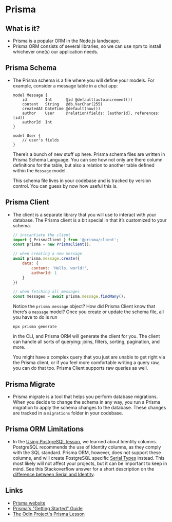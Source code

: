 # Prisma

## What is it?
- Prisma is a popular ORM in the Node.js landscape.
- Prisma ORM consists of several libraries, so we can use npm to install whichever one(s) our application needs.

## Prisma Schema
- The Prisma schema is a file where you will define your models. For example, consider a message table in a chat app:
    ```
    model Message {
        id        Int      @id @default(autoincrement())
        content   String   @db.VarChar(255) 
        createdAt DateTime @default(now())
        author    User     @relation(fields: [authorId], references: [id])
        authorId  Int     
    }

    model User {
        // user's fields
    }
    ```

    There’s a bunch of new stuff up here. Prisma schema files are written in Prisma Schema Language. You can see how not only are there column definitions for the table, but also a relation to another table defined within the `Message` model.

    This schema file lives in your codebase and is tracked by version control. You can guess by now how useful this is.

## Prisma Client
- The client is a separate library that you will use to interact with your database. The Prisma client is a bit special in that it’s customized to your schema.

    ```js
    // instantiate the client
    import { PrismaClient } from '@prisma/client';
    const prisma = new PrismaClient();

    // when creating a new message
    await prisma.message.create({
        data: {
            content: 'Hello, world!',
            authorId: 1
        }
    })

    // when fetching all messages
    const messages = await prisma.message.findMany();
    ```

    Notice the `prisma.message` object? How did Prisma Client know that there’s a `message` model? Once you create or update the schema file, all you have to do is run
    ```shell
    npx prisma generate
    ```
    in the CLI, and Prisma ORM will generate the client for you. The client can handle all sorts of querying: joins, filters, sorting, pagination, and more.

    You might have a complex query that you just are unable to get right via the Prisma client, or if you feel more comfortable writing a query raw, you can do that too. Prisma Client supports raw queries as well.

## Prisma Migrate
- Prisma migrate is a tool that helps you perform database migrations. When you decide to change the schema in any way, you run a Prisma migration to apply the schema changes to the database. These changes are tracked in a `migrations` folder in your codebase.

## Prisma ORM Limitations
- In the [Using PostgreSQL lesson](https://www.theodinproject.com/lessons/nodejs-using-postgresql), we learned about Identity columns. PostgreSQL recommends the use of Identity columns, as they comply with the SQL standard. Prisma ORM, however, does not support these columns, and will create PostgreSQL specific [Serial Types](https://www.postgresql.org/docs/16/datatype-numeric.html#DATATYPE-SERIAL) instead. This most likely will not affect your projects, but it can be important to keep in mind. See this Stackoverflow answer for a short description on the [difference between Serial and Identity](https://stackoverflow.com/a/55300741/1882858).

## Links
- [Prisma website](https://www.prisma.io/orm)
- [Prisma's "Getting Started" Guide](https://www.prisma.io/docs/getting-started/setup-prisma/start-from-scratch/relational-databases-node-postgresql)
- [The Odin Project's Prisma Lesson](https://www.theodinproject.com/lessons/nodejs-prisma-orm)